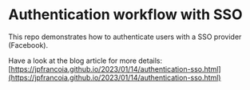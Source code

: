 # Authentication workflow with SSO

This repo demonstrates how to authenticate users with a SSO provider
(Facebook).

Have a look at the blog article for more details: [https://jpfrancoia.github.io/2023/01/14/authentication-sso.html](https://jpfrancoia.github.io/2023/01/14/authentication-sso.html)
